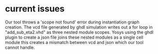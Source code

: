# current issues

Our tool throws a 'scope not found' error during instantiation graph creation.
The vcd file generated by ghdl simulation writes out a for loop in "add\_sub\_eta2.vhd"
as three nested module scopes.
Yosys using the ghdl plugin to create a json file joins these nested modules as a single 
cell module
this creates a mismatch between vcd and json which our tool cannot handle.
